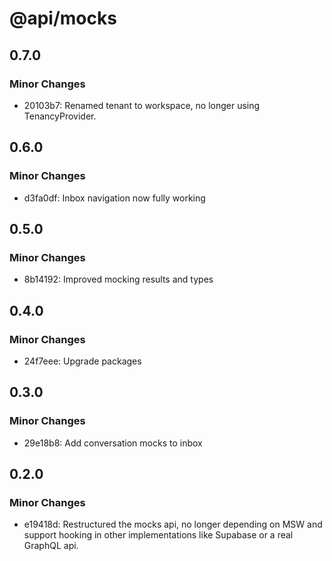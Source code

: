 # @api/mocks

## 0.7.0

### Minor Changes

- 20103b7: Renamed tenant to workspace, no longer using TenancyProvider.

## 0.6.0

### Minor Changes

- d3fa0df: Inbox navigation now fully working

## 0.5.0

### Minor Changes

- 8b14192: Improved mocking results and types

## 0.4.0

### Minor Changes

- 24f7eee: Upgrade packages

## 0.3.0

### Minor Changes

- 29e18b8: Add conversation mocks to inbox

## 0.2.0

### Minor Changes

- e19418d: Restructured the mocks api, no longer depending on MSW and support hooking in other implementations like Supabase or a real GraphQL api.
